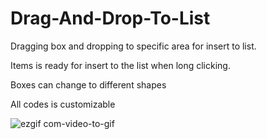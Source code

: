 # Drag-And-Drop-To-List

Dragging box and dropping to specific area for insert to list.

Items is ready for insert to the list when long clicking.

Boxes  can change to different shapes 

All codes is customizable

![ezgif com-video-to-gif](https://user-images.githubusercontent.com/29164777/228446446-c455d115-ca9c-41d9-8298-5dddbcdba9fc.gif) 
